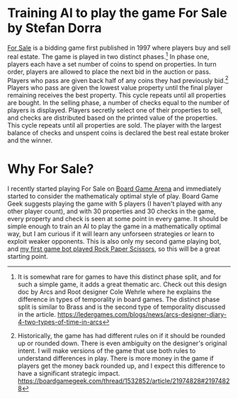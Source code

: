 # Training AI to play the game For Sale by Stefan Dorra

[For Sale]([url](https://boardgamegeek.com/boardgame/172/for-sale)) is a bidding game first published in 1997 where players buy and sell real estate. The game is played in two distinct phases.[^1] In phase one, players each have a set number of coins to spend on properties. In turn order, players are allowed to place the next bid in the auction or pass. Players who pass are given back half of any coins they had previously bid.[^2] Players who pass are given the lowest value property until the final player remaining receives the best property. This cycle repeats until all properties are bought. In the selling phase, a number of checks equal to the number of players is displayed. Players secretly select one of their properties to sell, and checks are distributed based on the printed value of the properties. This cycle repeats until all properties are sold. The player with the largest balance of checks and unspent coins is declared the best real estate broker and the winner.

# Why For Sale?
I recently started playing For Sale on [Board Game Arena]([url](https://boardgamearena.com/gamepanel?game=forsale)) and immediately started to consider the mathematicaly optimal style of play. Board Game Geek suggests playing the game with 5 players (I haven't played with any other player count), and with 30 properties and 30 checks in the game, every property and check is seen at some point in every game. It should be simple enough to train an AI to play the game in a mathematically optimal way, but I am curious if it will learn any unforseen strategies or learn to exploit weaker opponents. This is also only my second game playing bot, and [my first game bot played Rock Paper Scissors]([url](http://www.rpscontest.com/)), so this will be a great starting point.


[^1]: It is somewhat rare for games to have this distinct phase split, and for such a simple game, it adds a great thematic arc. Check out this design doc by Arcs and Root designer Cole Wehrle where he explains the difference in types of temporality in board games. The distinct phase split is similar to Brass and is the second type of temporality discussed in the article.  https://ledergames.com/blogs/news/arcs-designer-diary-4-two-types-of-time-in-arcs

[^2]: Historically, the game has had different rules on if it should be rounded up or rounded down. There is even ambiguity on the designer's original intent. I will make versions of the game that use both rules to understand differences in play. There is more money in the game if players get the money back rounded up, and I expect this difference to have a significant strategic impact. https://boardgamegeek.com/thread/1532852/article/21974828#21974828
